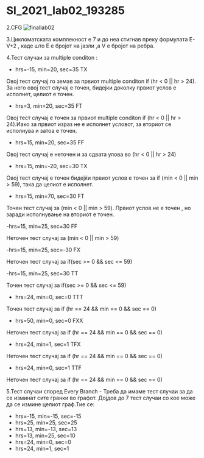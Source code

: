 # SI_2021_lab02_193285

2.CFG
![finallab02](https://user-images.githubusercontent.com/57501962/120128625-c2be4e00-c1c2-11eb-865e-f7ef4a6c5077.png)



3.Цикломатската комплекност е 7 и до неа стигнав преку формулата E-V+2 , каде што Е е бројот на јазли ,а V e бројот на ребра.

4.Тест случаи за multiple conditon :

  -  hrs=-15, min=20, sec=35  TX
 
Овој тест случај го земав за првиот multiple conditon if (hr < 0 || hr > 24). За него овој тест случај е точен, бидејки доколку првиот услов е исполнет, целиот е точен.

  -  hrs=3, min=20, sec=35    FT

Oвој тест случај е точен за првиот multiple conditon if (hr < 0 || hr > 24).Иако за првиот израз не е исполнет условот, за вториот се исполнува и затоа е точен.

  - hrs=15, min=20, sec=35    FF

Oвој тест случај е неточен и за сдвата улова во (hr < 0 || hr > 24)

  - hrs=15, min=-20, sec=30 TX

Oвој тест случај е точен бидејќи првиот услов е точен за if (min < 0 || min > 59), така да целиот е исполнет.

  - hrs=15, min=70, sec=30 FT

Toчен тест случај за (min < 0 || min > 59). Првиот услов не е точен , но заради исполнување на вториот е точен.

  -hrs=15, min=25, sec=30 FF

Неточен тест случај за (min < 0 || min > 59)
  
  -hrs=15, min=25, sec=-30 FX

Heточен тест случај за if(sec >= 0 && sec <= 59)
 
  -hrs=15, min=25, sec=30 TT

Tочен тест случај за if(sec >= 0 && sec <= 59)

  - hrs=24, min=0, sec=0 TTT

Tочен тест случај за if (hr == 24 && min == 0 && sec == 0)

  - hrs=50, min=0, sec=0 FXX

Heточен тест случај за if (hr == 24 && min == 0 && sec == 0)

  - hrs=24, min=1, sec=1 TFX

Heточен тест случај за if (hr == 24 && min == 0 && sec == 0)

  - hrs=24, min=0, sec=1 TTF

Heточен тест случај за if (hr == 24 && min == 0 && sec == 0)

5.Teст случаи според Every Branch - Треба да имаме тест случаи за да се изминат сите гранки во графот.
Дојдов до 7 тест случаи со кое може да се измине целиот граф.Тие се:

 - hrs=-15, min=-15, sec=-15
 - hrs=25, min=25, sec=25
 - hrs=13, min=-13, sec=13
 - hrs=13, min=25, sec=10
 - hrs=24, min=0, sec=0
 - hrs=24, min=1, sec=1
